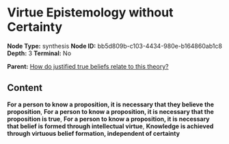 # Virtue Epistemology without Certainty

**Node Type:** synthesis
**Node ID:** bb5d809b-c103-4434-980e-b164860ab1c8
**Depth:** 3
**Terminal:** No

**Parent:** [How do justified true beliefs relate to this theory?](how-do-justified-true-beliefs-relate-to-this-theory.md)

## Content

**For a person to know a proposition, it is necessary that they believe the proposition**, **For a person to know a proposition, it is necessary that the proposition is true**, **For a person to know a proposition, it is necessary that belief is formed through intellectual virtue**, **Knowledge is achieved through virtuous belief formation, independent of certainty**
